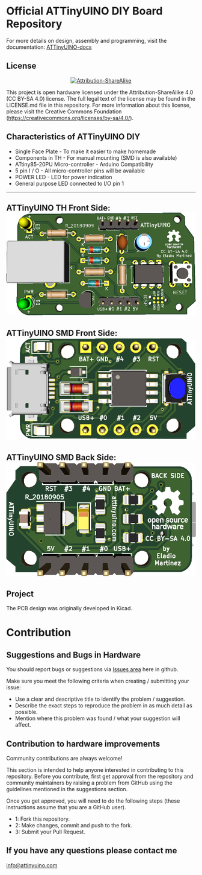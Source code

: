 # Official ATTinyUINO DIY Board Repository

For more details on design, assembly and programming, visit the documentation: [ATTinyUINO-docs](https://github.com/mafe72/ATTinyUINO/tree/master/ATTinyUINO-docs)

License
-------
<div align="center"><a rel="license" href="https://creativecommons.org/licenses/by-sa/4.0/"><img alt="Attribution-ShareAlike" style="border-width:0" src="https://licensebuttons.net/l/by-sa/4.0/88x31.png" /></a><br /></div>

This project is open hardware licensed under the Attribution-ShareAlike 4.0 (CC BY-SA 4.0) license. The full legal text of the license may be found in the LICENSE.md file in this repository. For more information about this license, please visit 
the Creative Commons Foundation (https://creativecommons.org/licenses/by-sa/4.0/).

Characteristics of ATTinyUINO DIY
-------

- Single Face Plate - To make it easier to make homemade
- Components in TH - For manual mounting (SMD is also available)
- ATtiny85-20PU Micro-controller - Arduino Compatibility
- 5 pin I / O - All micro-controller pins will be available
- POWER LED - LED for power indication
- General purpose LED connected to I/O pin 1

----------
ATTinyUINO TH Front Side:
![ATTinyUINO TH Front Side](pictures/th_front_bw.png)
----------
ATTinyUINO SMD Front Side:
![ATTinyUINO SMD Front Side](pictures/smd_front_bw.png)
----------
ATTinyUINO SMD Back Side:
![ATTinyUINO SMD Back Side](pictures/smd_back_bw.png)
----------

Project
-------

The PCB design was originally developed in Kicad.

# Contribution

## Suggestions and Bugs in Hardware

You should report bugs or suggestions via [Issues area](https://github.com/mafe72/ATTinyUINO/issues) here in github.

Make sure you meet the following criteria when creating / submitting your issue:

- Use a clear and descriptive title to identify the problem / suggestion.
- Describe the exact steps to reproduce the problem in as much detail as possible.
- Mention where this problem was found / what your suggestion will affect.

## Contribution to hardware improvements

Community contributions are always welcome!

This section is intended to help anyone interested in contributing to this repository.
Before you contribute, first get approval from the repository and community maintainers by raising a problem from GitHub using the guidelines mentioned in the suggestions section.
 
Once you get approved, you will need to do the following steps (these instructions assume that you are a GitHub user).

- 1: Fork this repository.
- 2: Make changes, commit and push to the fork.
- 3: Submit your Pull Request.

## If you have any questions please contact me

info@attinyuino.com